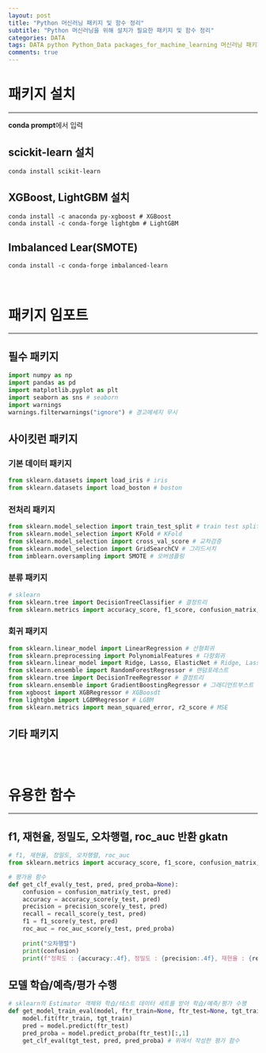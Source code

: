 ```yaml
---  
layout: post  
title: "Python 머신러닝 패키지 및 함수 정리"
subtitle: "Python 머신러닝을 위해 설치가 필요한 패키지 및 함수 정리"  
categories: DATA
tags: DATA python Python_Data packages_for_machine_learning 머신러닝 패키지 및 함수
comments: true  
---  
```


# 패키지 설치
---
**conda prompt**에서 입력

## scickit-learn 설치
```console
conda install scikit-learn
```

## XGBoost, LightGBM 설치

```console
conda install -c anaconda py-xgboost # XGBoost
conda install -c conda-forge lightgbm # LightGBM
```

## Imbalanced Lear(SMOTE)
```console
conda install -c conda-forge imbalanced-learn
```

<br>

# 패키지 임포트
---

## 필수 패키지
```py
import numpy as np
import pandas as pd
import matplotlib.pyplot as plt
import seaborn as sns # seaborn
import warnings
warnings.filterwarnings("ignore") # 경고메세지 무시
```


## 사이킷런 패키지

### 기본 데이터 패키지
```py
from sklearn.datasets import load_iris # iris
from sklearn.datasets import load_boston # boston
```

### 전처리 패키지
```py
from sklearn.model_selection import train_test_split # train test split
from sklearn.model_selection import KFold # KFold
from sklearn.model_selection import cross_val_score # 교차검증
from sklearn.model_selection import GridSearchCV # 그리드서치
from imblearn.oversampling import SMOTE # 오버샘플링
```


### 분류 패키지
```py
# sklearn
from sklearn.tree import DecisionTreeClassifier # 결정트리
from sklearn.metrics import accuracy_score, f1_score, confusion_matrix, precision_score, recall_score, roc_auc_score # 분류 평가패키지
```

### 회귀 패키지
```py
from sklearn.linear_model import LinearRegression # 선형회귀
from sklearn.preprocessing import PolynomialFeatures # 다항회귀
from sklearn.linear_model import Ridge, Lasso, ElasticNet # Ridge, Lasso, ElsasticNet
from sklearn.ensemble import RandomForestRegressor # 랜덤포레스트
from sklearn.tree import DecisionTreeRegressor # 결정트리
from sklearn.ensemble import GradientBoostingRegressor # 그래디언트부스트
from xgboost import XGBRegressor # XGBoosdt
from lightgbm import LGBMRegressor # LGBM
from sklearn.metrics import mean_squared_error, r2_score # MSE
```

## 기타 패키지
```py

```



<br>

# 유용한 함수
---
## f1, 재현율, 정밀도, 오차행렬, roc_auc 반환 gkatn

```python
# f1, 재현율, 정밀도, 오차행렬, roc_auc
from sklearn.metrics import accuracy_score, f1_score, confusion_matrix, precision_score, recall_score, roc_auc_score 

# 평가용 함수
def get_clf_eval(y_test, pred, pred_proba=None):
    confusion = confusion_matrix(y_test, pred)
    accuracy = accuracy_score(y_test, pred)
    precision = precision_score(y_test, pred)
    recall = recall_score(y_test, pred)
    f1 = f1_score(y_test, pred)
    roc_auc = roc_auc_score(y_test, pred_proba)
    
    print("오차행렬")
    print(confusion)
    print(f"정확도 : {accuracy:.4f}, 정밀도 : {precision:.4f}, 재현율 : {recall:.4f}, F1: {f1:.4f}, AUC : {roc_auc:.4f}")
```

## 모델 학습/예측/평가 수행
```python
# sklearn의 Estimator 객체와 학습/테스트 데이터 세트를 받아 학습/예측/평가 수행
def get_model_train_eval(model, ftr_train=None, ftr_test=None, tgt_train=None, tgt_test=None):
    model.fit(ftr_train, tgt_train)
    pred = model.predict(ftr_test)
    pred_proba = model.predict_proba(ftr_test)[:,1]
    get_clf_eval(tgt_test, pred, pred_proba) # 위에서 작성한 평가 함수
```

